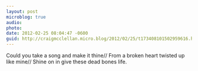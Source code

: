```yaml
---
layout: post
microblog: true
audio: 
photo: 
date: 2012-02-25 08:04:47 -0600
guid: http://craigmcclellan.micro.blog/2012/02/25/t173408101502959616.html
---
```

Could you take a song and make it thine// From a broken heart twisted up like mine// Shine on in give these dead bones life.
